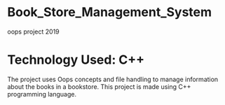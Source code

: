 # Book_Store_Management_System
oops project 2019
# Technology Used: C++
The project uses Oops concepts and file handling to manage information about the books in a bookstore. This project is made using C++ programming language.
